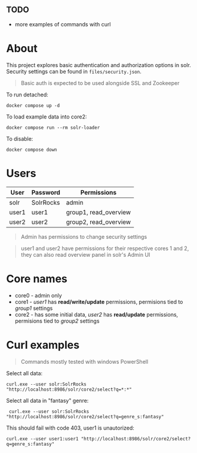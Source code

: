## TODO
- more examples of commands with curl

# About
This project explores basic authentication and authorization options in solr.
Security settings can be found in `files/security.json`.

> Basic auth is expected to be used alongside SSL and Zookeeper

To run detached:
``` 
docker compose up -d 
```

To load example data into core2:
``` 
docker compose run --rm solr-loader 
```

To disable:
``` 
docker compose down 
```

# Users

| User   | Password  | Permissions           |
| ------ | --------- | --------------------- |
| solr   | SolrRocks | admin                 |
| user1  | user1     | group1, read_overview |
| user2  | user2     | group2, read_overview |

> Admin has permissions to change security settings

> user1 and user2 have permissions for their respective cores 1 and 2, they can also read overview panel in solr's Admin UI

# Core names

- core0 - admin only
- core1 - *user1* has **read/write/update** permissions, permisions tied to *group1* settings
- core2 - has some initial data, *user2* has **read/update** permissions, permisions tied to *group2* settings

# Curl examples

> Commands mostly tested with windows PowerShell

Select all data:
```
curl.exe --user solr:SolrRocks "http://localhost:8986/solr/core2/select?q=*:*"
```

Select all data in "fantasy" genre:
```
 curl.exe --user solr:SolrRocks "http://localhost:8986/solr/core2/select?q=genre_s:fantasy"
```

This should fail with code 403, user1 is unautorized:
```
curl.exe --user user1:user1 "http://localhost:8986/solr/core2/select?q=genre_s:fantasy"
```